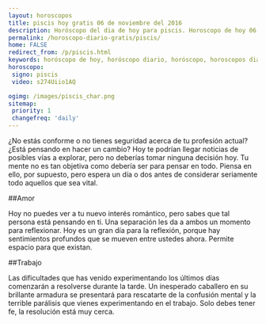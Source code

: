 ```yaml
---
layout: horoscopos
title: piscis hoy gratis 06 de noviembre del 2016 
description: Horóscopo del dia de hoy para piscis. Horoscopo de hoy 06 de noviembre del 2016. Las predicciones de amor, trabajo, vida personal gratis.
permalink: /horoscopo-diario-gratis/piscis/
home: FALSE
redirect_from: /p/piscis.html
keywords: horóscopo de hoy, horóscopo diario, horóscopo, horoscopos diarios gratis del dia de hoy, horóscopo diario gratis,horóscopo 2016, horóscopo esperanza gracia, horoscopo piscis hoy, horoscop, horóscopos gratis, horoscopo piscis, horoscopo piscis 2016, Tarot, Astrologia, Zodíaco, piscis, horoscopo gratis
horoscopo:
 signo: piscis
 video: s274Uiio1AQ

ogimg: /images/piscis_char.png
sitemap:
 priority: 1
 changefreq: 'daily'
---
```



¿No estás conforme o no tienes seguridad acerca de tu profesión actual? ¿Está pensando en hacer un cambio? Hoy te podrían llegar noticias de posibles vías a explorar, pero no deberías tomar ninguna decisión hoy. Tu mente no es tan objetiva como debería ser para pensar en todo. Piensa en ello, por supuesto, pero espera un día o dos antes de considerar seriamente todo aquellos que sea vital.

##Amor

Hoy no puedes ver a tu nuevo interés romántico, pero sabes que tal persona está pensando en ti. Una separación les da a ambos un momento para reflexionar. Hoy es un gran día para la reflexión, porque hay sentimientos profundos que se mueven entre ustedes ahora. Permite espacio para que existan.

##Trabajo

Las dificultades que has venido experimentando los últimos días comenzarán a resolverse durante la tarde. Un inesperado caballero en su brillante armadura se presentará para rescatarte de la confusión mental y la terrible parálisis que vienes experimentando en el trabajo. Solo debes tener fe, la resolución está muy cerca.